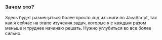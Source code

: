 ### Зачем это? 
Здесь будет размещаться более просто код из книги по JavaScript, так как я сейчас на этапе изучения задач, которые я с каждым разом меньше и труднее начинаю решать.
Нужно углубиться во все более сильно. 
